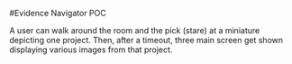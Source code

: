 #Evidence Navigator POC

A user can walk around the room and the pick (stare) at a miniature depicting one project. Then, after a timeout, three main screen get shown displaying various images from that project.
